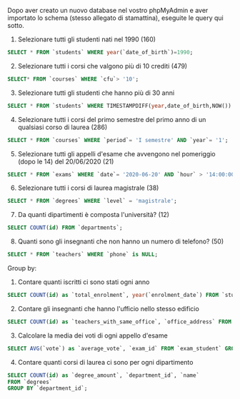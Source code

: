 Dopo aver creato un nuovo database nel vostro phpMyAdmin e aver importato lo schema (stesso allegato di stamattina), eseguite le query qui sotto.


1. Selezionare tutti gli studenti nati nel 1990 (160)
```sql
SELECT * FROM `students` WHERE year(`date_of_birth`)=1990;
```

2. Selezionare tutti i corsi che valgono più di 10 crediti (479)
```sql
SELECT* FROM `courses` WHERE `cfu`> '10';
```

3. Selezionare tutti gli studenti che hanno più di 30 anni
```sql
SELECT * FROM `students` WHERE TIMESTAMPDIFF(year,date_of_birth,NOW()) >30;
```

4. Selezionare tutti i corsi del primo semestre del primo anno di un qualsiasi corso di laurea (286)
```sql
SELECT * FROM `courses` WHERE `period`= 'I semestre' AND `year`= '1';
```

5. Selezionare tutti gli appelli d'esame che avvengono nel pomeriggio (dopo le 14) del 20/06/2020 (21)
```sql
SELECT * FROM `exams` WHERE `date`= '2020-06-20' AND `hour` > '14:00:00';
```

6. Selezionare tutti i corsi di laurea magistrale (38)
```sql
SELECT * FROM `degrees` WHERE `level` = 'magistrale';
```

7. Da quanti dipartimenti è composta l'università? (12)
```sql
SELECT COUNT(id) FROM `departments`;
```

8. Quanti sono gli insegnanti che non hanno un numero di telefono? (50)
```sql
SELECT * FROM `teachers` WHERE `phone` is NULL;
```

Group by:
1. Contare quanti iscritti ci sono stati ogni anno
```sql
SELECT COUNT(id) as `total_enrolment`, year(`enrolment_date`) FROM `students` GROUP BY year(`enrolment_date`);
```

2. Contare gli insegnanti che hanno l'ufficio nello stesso edificio
```sql
SELECT COUNT(id) as `teachers_with_same_office`, `office_address` FROM `teachers` GROUP BY `office_address`;
```

3. Calcolare la media dei voti di ogni appello d'esame
```sql
SELECT AVG(`vote`) as `average_vote`, `exam_id` FROM `exam_student` GROUP BY `exam_id`;
```

4. Contare quanti corsi di laurea ci sono per ogni dipartimento
```sql
SELECT COUNT(id) as `degree_amount`, `department_id`, `name`
FROM `degrees`
GROUP BY `department_id`;
```
